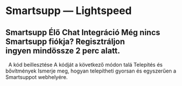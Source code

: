 # Smartsupp — Lightspeed
## Smartsupp Élő Chat Integráció Még nincs Smartsupp fiókja? Regisztráljon ingyen mindössze 2 perc alatt.
  A kód beillesztése A kódját a következő módon talá
Telepítés és bővítmények 
Ismerje meg, hogyan telepítheti gyorsan és egyszerűen a Smartsuppot webhelyére.

